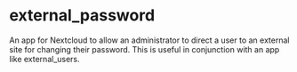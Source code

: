 # external_password

An app for Nextcloud to allow an administrator to direct a user to an external site for changing their password. This is useful in conjunction with an app like external_users.
